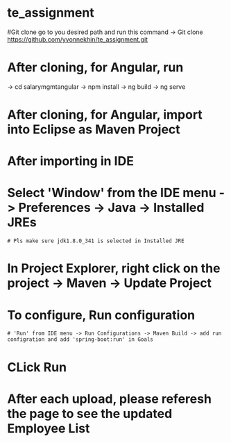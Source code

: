 # te_assignment
#Git clone
go to you desired path and run this command
-> Git clone https://github.com/yvonnekhin/te_assignment.git

# After cloning, for Angular, run
-> cd salarymgmtangular
-> npm install
-> ng build
-> ng serve


# After cloning, for Angular, import into Eclipse as Maven Project
# After importing in IDE
# Select 'Window' from the IDE menu -> Preferences -> Java -> Installed JREs
	# Pls make sure jdk1.8.0_341 is selected in Installed JRE
# In Project Explorer, right click on the project -> Maven -> Update Project
# To configure, Run configuration
	# 'Run' from IDE menu -> Run Configurations -> Maven Build -> add run configration and add 'spring-boot:run' in Goals
# CLick Run

# After each upload, please referesh the page to see the updated Employee List

